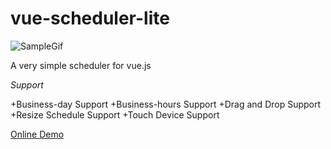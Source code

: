 # vue-scheduler-lite

![SampleGif](https://linmasahiro.github.io/vue-scheduler-lite/sample.gif)

A very simple scheduler for vue.js

*Support*

+Business-day Support
+Business-hours Support
+Drag and Drop Support
+Resize Schedule Support
+Touch Device Support

[Online Demo](https://linmasahiro.github.io/vue-scheduler-lite/static/)
